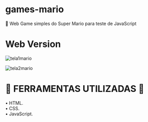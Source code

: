 # games-mario
🍄 Web Game simples do Super Mario para teste de JavaScript
# Web Version
![tela1mario](https://user-images.githubusercontent.com/107657763/184963569-02e92081-f0e8-4e31-88b7-ce6974fb9018.jpg)

![tela2mario](https://user-images.githubusercontent.com/107657763/184963587-dc244221-749b-486d-b381-907f57b9481d.jpg)

# 🔧 FERRAMENTAS UTILIZADAS 🔧

• HTML.<br>
• CSS.<br>
• JavaScript.<br>

